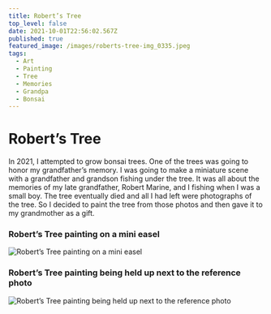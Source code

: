 ```yaml
---
title: Robert’s Tree
top_level: false
date: 2021-10-01T22:56:02.567Z
published: true
featured_image: /images/roberts-tree-img_0335.jpeg
tags:
  - Art
  - Painting
  - Tree
  - Memories
  - Grandpa
  - Bonsai
---
```

# Robert’s Tree

In 2021, I attempted to grow bonsai trees. One of the trees was going to honor my grandfather’s memory. I was going to make a miniature scene with a grandfather and grandson fishing under the tree. It was all about the memories of my late grandfather, Robert Marine, and I fishing when I was a small boy. The tree eventually died and all I had left were photographs of the tree. So I decided to paint the tree from those photos and then gave it to my grandmother as a gift.



### Robert’s Tree painting on a mini easel

![Robert’s Tree painting on a mini easel](/images/roberts-tree-img_0338.jpeg "Robert’s Tree painting on a mini easel")



### Robert’s Tree painting being held up next to the reference photo

![Robert’s Tree painting being held up next to the reference photo](/images/roberts-tree-img_0337.jpeg "Robert’s Tree painting being held up next to the reference photo")